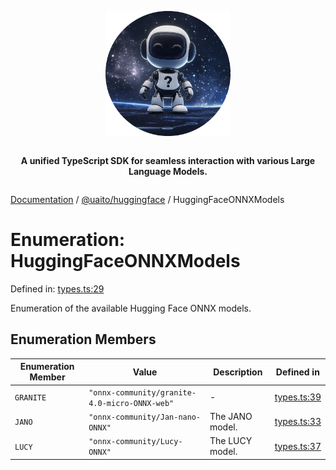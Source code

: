 <div style="display:flex; flex-direction:column; align-items:center;">
<p align="center">
  <img src="../UAITO.png" alt="UAITO Logo" width="200"/>
</p>

<p align="center">
  <strong>A unified TypeScript SDK for seamless interaction with various Large Language Models.</strong>
</p>
</div>

[Documentation](README.md) / [@uaito/huggingface](@uaito.huggingface.md) / HuggingFaceONNXModels

# Enumeration: HuggingFaceONNXModels

Defined in: [types.ts:29](https://github.com/elribonazo/uaito/blob/14cc5d8874ee2252c5294c529f579706013fa351/packages/huggingFace/src/types.ts#L29)

Enumeration of the available Hugging Face ONNX models.

## Enumeration Members

| Enumeration Member | Value | Description | Defined in |
| ------ | ------ | ------ | ------ |
| <a id="granite"></a> `GRANITE` | `"onnx-community/granite-4.0-micro-ONNX-web"` | - | [types.ts:39](https://github.com/elribonazo/uaito/blob/14cc5d8874ee2252c5294c529f579706013fa351/packages/huggingFace/src/types.ts#L39) |
| <a id="jano"></a> `JANO` | `"onnx-community/Jan-nano-ONNX"` | The JANO model. | [types.ts:33](https://github.com/elribonazo/uaito/blob/14cc5d8874ee2252c5294c529f579706013fa351/packages/huggingFace/src/types.ts#L33) |
| <a id="lucy"></a> `LUCY` | `"onnx-community/Lucy-ONNX"` | The LUCY model. | [types.ts:37](https://github.com/elribonazo/uaito/blob/14cc5d8874ee2252c5294c529f579706013fa351/packages/huggingFace/src/types.ts#L37) |
